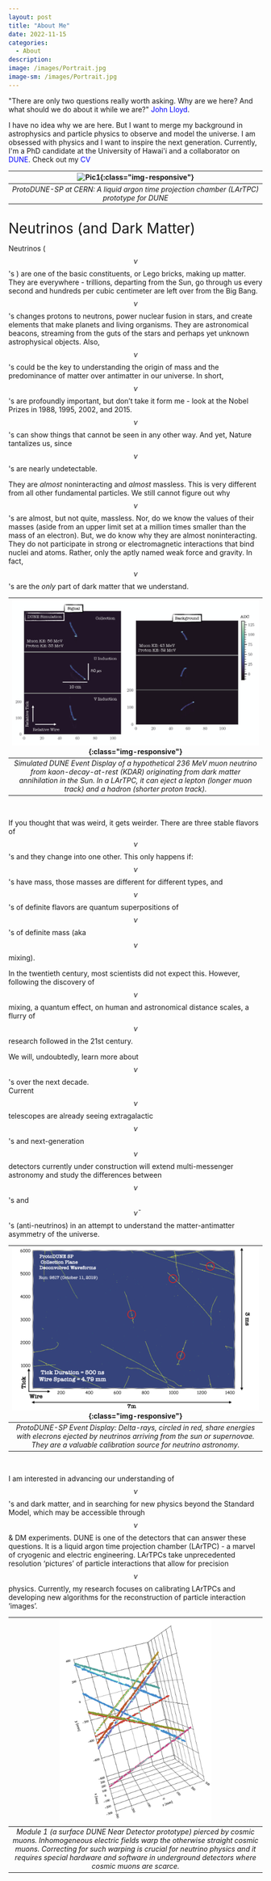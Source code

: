 ```yaml
---
layout: post
title: "About Me"
date: 2022-11-15
categories:
  - About
description:
image: /images/Portrait.jpg
image-sm: /images/Portrait.jpg
---
```


"There are only two questions really worth asking. Why are we here? And what should we do about it while we are?" <a href="https://www.ted.com/talks/john_lloyd_inventories_the_invisible" style="color: blue; text-decoration: none;">John Lloyd</a>.

I have no idea why we are here. But I want to merge my background in astrophysics and particle physics to observe and model the universe. I am obsessed with physics and I want to inspire the next generation. Currently, I'm a PhD candidate at the University of Hawai'i and a collaborator on <a href="https://lbnf-dune.fnal.gov/how-it-works/introduction/" style="color: blue; text-decoration: none;">DUNE</a>. Check out my <a href ="/assets/CV.pdf" style="color: blue; text-decoration: none;">CV</a>

| ![Pic1](/images/2018_June_ProtoDUNE.JPG){:class="img-responsive"} | 
|:--:| 
| *ProtoDUNE-SP at CERN: A liquid argon time projection chamber (LArTPC) prototype for DUNE* |

<br/>
<span style="font-size:2em;">Neutrinos (and Dark Matter)</span>
<br/>

Neutrinos ( $$\nu$$'s ) are one of the basic constituents, or Lego bricks, making up matter.
They are everywhere - trillions, departing from the Sun, go through us every second and hundreds per cubic centimeter are left over from the Big Bang. $$\nu$$'s changes protons to neutrons, power nuclear fusion in stars, and create elements that make planets and living organisms. They are astronomical beacons, streaming from the guts of the stars and perhaps yet unknown astrophysical objects. Also, $$\nu$$'s could be the key to understanding the origin of mass and the predominance of matter over antimatter in our universe.
In short, $$\nu$$'s are profoundly important, but don’t take it form me - look at the Nobel Prizes in 1988, 1995, 2002, and 2015. $$\nu$$'s can show things that cannot be seen in any other way. And yet, Nature tantalizes us, since $$\nu$$'s are nearly undetectable.

They are *almost* noninteracting and *almost* massless.
This is very different from all other fundamental particles. 
We still cannot figure out why $$\nu$$'s are almost, but not quite, massless. 
Nor, do we know the values of their masses (aside from an upper limit set at a million times smaller than the mass of an electron). 
But, we do know why they are almost noninteracting. 
They do not participate in strong or electromagnetic interactions that bind nuclei and atoms. 
Rather, only the aptly named weak force and gravity. In fact, $$\nu$$'s are the *only* part of dark matter that we understand. 

| ![Pic2](/images/KDAR_Neutrino.png){:class="img-responsive"} | 
|:--:| 
| *Simulated DUNE Event Display of a hypothetical 236 MeV muon neutrino from kaon-decay-at-rest (KDAR) originating from dark matter annihilation in the Sun. In a LArTPC, it can eject a lepton (longer muon track) and a hadron (shorter proton track).* |

<br/>

If you thought that was weird, it gets weirder. 
There are three stable flavors of $$\nu$$'s and they change into one other. 
This only happens if: $$\nu$$'s have mass, those masses are different for different types, and  $$\nu$$'s of definite flavors are quantum superpositions of $$\nu$$'s of definite mass (aka $$\nu$$ mixing). 

In the twentieth century, most scientists did not expect this. 
However, following the discovery of $$\nu$$ mixing, a quantum effect, on human and astronomical distance scales, a flurry of $$\nu$$ research followed in the 21st century. 

We will, undoubtedly, learn more about $$\nu$$'s over the next decade.  
Current $$\nu$$ telescopes are already seeing extragalactic $$\nu$$'s and next-generation $$\nu$$ detectors currently under construction will extend multi-messenger astronomy and study the differences between $$\nu$$'s and $$\bar \nu$$'s (anti-neutrinos) in an attempt to understand the matter-antimatter asymmetry of the universe.

| ![Pic3](/images/DeltaRayExample.png){:class="img-responsive"} | 
|:--:| 
| *ProtoDUNE-SP Event Display: Delta-rays, circled in red, share energies with elecrons ejected by neutrinos arriving from the sun or supernovae. They are a valuable calibration source for neutrino astronomy.* |

<br/>

I am interested in advancing our understanding of $$\nu$$'s and dark matter, and in searching for new physics beyond the Standard Model, which may be accessible through $$\nu$$ & DM experiments. DUNE is one of the detectors that can answer these questions. It is a liquid argon time projection chamber (LArTPC) - a marvel of cryogenic and electric engineering. LArTPCs take unprecedented resolution ‘pictures’ of particle interactions that allow for precision $$\nu$$ physics. Currently, my research focuses on calibrating LArTPCs and developing new algorithms for the reconstruction of particle interaction ‘images’.

| <img src="/images/Module1_Example.png" alt="drawing" width="300"/> | 
|:--:| 
| *Module 1 (a surface DUNE Near Detector prototype) pierced by cosmic muons. Inhomogeneous electric fields warp the otherwise straight cosmic muons. Correcting for such warping is crucial for neutrino physics and it requires special hardware and software in underground detectors where cosmic muons are scarce.* |

<br/>
